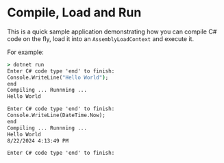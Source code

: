 # Compile, Load and Run

This is a quick sample application demonstrating how you can compile C# code on the fly, load it into an `AssemblyLoadContext` and execute it.

For example:

```cmd
> dotnet run
Enter C# code type 'end' to finish: 
Console.WriteLine("Hello World");
end
Compiling ... Runnning ... 
Hello World

Enter C# code type 'end' to finish:
Console.WriteLine(DateTime.Now);
end
Compiling ... Runnning ... 
Hello World
8/22/2024 4:13:49 PM

Enter C# code type 'end' to finish:
```

